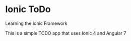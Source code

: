 # Ionic ToDo

Learning the Ionic Framework

This is a simple TODO app that uses Ionic 4 and Angular 7
